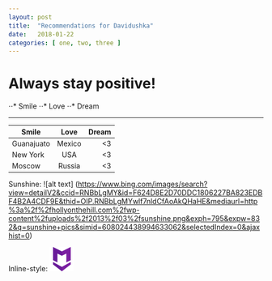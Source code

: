 ```yaml
---
layout: post
title:  "Recommendations for Davidushka"
date:   2018-01-22
categories: [ one, two, three ]
---
```


# Always stay positive!

⋅⋅* Smile
⋅⋅* Love
⋅⋅* Dream

***

| Smile         |Love           | Dream  |
| ------------- |:-------------:| -----:|
| Guanajuato    | Mexico        |   <3  |
| New York      | USA           |   <3  |
| Moscow        | Russia        |   <3  |

Sunshine:
![alt text] (https://www.bing.com/images/search?view=detailV2&ccid=RNBbLgMY&id=F624D8E2D70DDC1806227BA823EDBF4B2A4CDF9E&thid=OIP.RNBbLgMYwlf7nldCfAoAkQHaHE&mediaurl=http%3a%2f%2fhollyonthehill.com%2fwp-content%2fuploads%2f2013%2f03%2fsunshine.png&exph=795&expw=832&q=sunshine+pics&simid=608024438994633062&selectedIndex=0&ajaxhist=0)

Inline-style:
![alt text](https://github.com/adam-p/markdown-here/raw/master/src/common/images/icon48.png "Logo Title Text 1")

